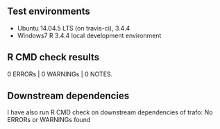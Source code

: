 ## Test environments
* Ubuntu 14.04.5 LTS (on travis-ci), 3.4.4
* Windows7  R 3.4.4 local development environment

## R CMD check results

0 ERRORs | 0 WARNINGs | 0 NOTES. 

## Downstream dependencies

I have also run R CMD check on downstream dependencies of trafo:
No ERRORs or WARNINGs found